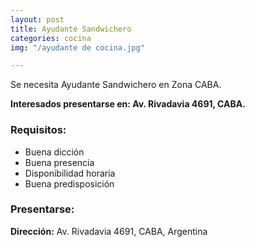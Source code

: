 ```yaml
---
layout: post
title: Ayudante Sandwichero
categories: cocina
img: "/ayudante de cocina.jpg"

---
```


Se necesita Ayudante Sandwichero en Zona CABA.

**Interesados presentarse en: Av. Rivadavia 4691, CABA.**

### Requisitos:

* Buena dicción
* Buena presencia
* Disponibilidad horaria
* Buena predisposición

### Presentarse:

**Dirección:** Av. Rivadavia 4691, CABA, Argentina
